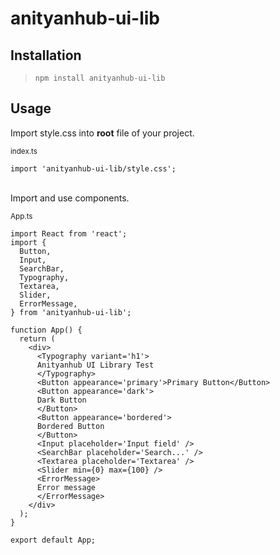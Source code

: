 # anityanhub-ui-lib

## Installation

> `npm install anityanhub-ui-lib `

## Usage

Import style.css into **root** file of your project.

<sub>index.ts</sub>

```
import 'anityanhub-ui-lib/style.css';
```

<br/>
Import and use components.

<sub>App.ts</sub>

```
import React from 'react';
import {
  Button,
  Input,
  SearchBar,
  Typography,
  Textarea,
  Slider,
  ErrorMessage,
} from 'anityanhub-ui-lib';

function App() {
  return (
    <div>
      <Typography variant='h1'>
      Anityanhub UI Library Test
      </Typography>
      <Button appearance='primary'>Primary Button</Button>
      <Button appearance='dark'>
      Dark Button
      </Button>
      <Button appearance='bordered'>
      Bordered Button
      </Button>
      <Input placeholder='Input field' />
      <SearchBar placeholder='Search...' />
      <Textarea placeholder='Textarea' />
      <Slider min={0} max={100} />
      <ErrorMessage>
      Error message
      </ErrorMessage>
    </div>
  );
}

export default App;
```
